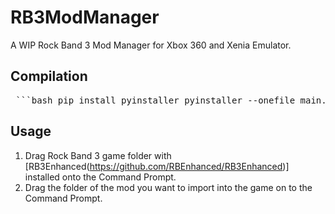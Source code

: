 # RB3ModManager
A WIP Rock Band 3 Mod Manager for Xbox 360 and Xenia Emulator.


## Compilation
<pre> ```bash pip install pyinstaller pyinstaller --onefile main.py ``` </pre>

## Usage
1. Drag Rock Band 3 game folder with [RB3Enhanced(https://github.com/RBEnhanced/RB3Enhanced)] installed onto the Command Prompt.
2. Drag the folder of the mod you want to import into the game on to the Command Prompt.